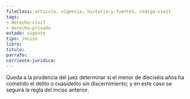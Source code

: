 ```yaml
---
fileClass: articulo, vigencia, historia-y-fuentes, codigo-civil
tags:
- derecho-civil
- derecho-privado
estado: vigente
tipo: inciso
libro:
titulo:
parrafo:
corriente-juridica:
---
```

Queda a la prudencia del juez determinar si el menor de dieciséis años ha cometido el delito o cuasidelito sin discernimiento; y en este caso se seguirá la regla del inciso anterior.